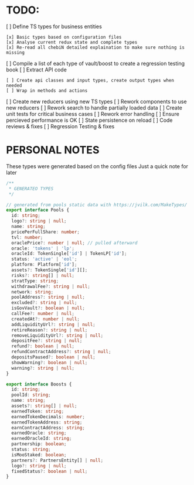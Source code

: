 # TODO:

[ ] Define TS types for business entities

    [x] Basic types based on configuration files
    [x] Analyse current redux state and complete types
    [x] Re-read all chebiN detailed explaination to make sure nothing is missing

[ ] Compile a list of each type of vault/boost to create a regression testing book
[ ] Extract API code

    [ ] Create api classes and input types, create output types when needed
    [ ] Wrap in methods and actions

[ ] Create new reducers using new TS types
[ ] Rework components to use new reducers
[ ] Rework search to handle partially loaded data
[ ] Create unit tests for critical business cases
[ ] Rework error handling
[ ] Ensure percieved performance is OK
[ ] State persistence on reload
[ ] Code reviews & fixes
[ ] Regression Testing & fixes

# PERSONAL NOTES

These types were generated based on the config files
Just a quick note for later

```typescript
/**
 * GENERATEO TYPES
 */

// generated from pools static data with https://jvilk.com/MakeTypes/
export interface Pools {
  id: string;
  logo?: string | null;
  name: string;
  pricePerFullShare: number;
  tvl: number;
  oraclePrice?: number | null; // pulled afterward
  oracle: 'tokens' | 'lp';
  oracleId: TokenSingle['id'] | TokenLP['id'];
  status: 'active' | 'eol';
  platform: Platform['id'];
  assets?: TokenSingle['id'][];
  risks?: string[] | null;
  stratType: string;
  withdrawalFee?: string | null;
  network: string;
  poolAddress?: string | null;
  excluded?: string | null;
  isGovVault?: boolean | null;
  callFee?: number | null;
  createdAt?: number | null;
  addLiquidityUrl?: string | null;
  retireReason?: string | null;
  removeLiquidityUrl?: string | null;
  depositFee?: string | null;
  refund?: boolean | null;
  refundContractAddress?: string | null;
  depositsPaused?: boolean | null;
  showWarning?: boolean | null;
  warning?: string | null;
}

export interface Boosts {
  id: string;
  poolId: string;
  name: string;
  assets?: string[] | null;
  earnedToken: string;
  earnedTokenDecimals: number;
  earnedTokenAddress: string;
  earnContractAddress: string;
  earnedOracle: string;
  earnedOracleId: string;
  partnership: boolean;
  status: string;
  isMooStaked: boolean;
  partners?: PartnersEntity[] | null;
  logo?: string | null;
  fixedStatus?: boolean | null;
}
```
